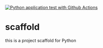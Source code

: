 [![Python application test with Github Actions](https://github.com/JJ-Chamorro-Infante/scaffold/actions/workflows/main.yml/badge.svg)](https://github.com/JJ-Chamorro-Infante/scaffold/actions/workflows/main.yml)

# scaffold
this is a project scaffold for Python
